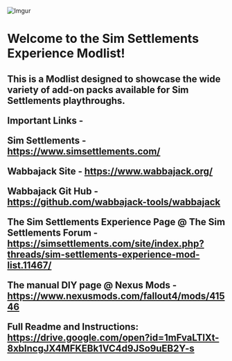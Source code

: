 ![Imgur](https://i.imgur.com/SG2PfmA.png)

<h1>Welcome to the Sim Settlements Experience Modlist! 

<h2>This is a Modlist designed to showcase the wide variety of add-on packs available for Sim Settlements playthroughs.

**Important Links -** 

Sim Settlements - https://www.simsettlements.com/

Wabbajack Site - https://www.wabbajack.org/

Wabbajack Git Hub - https://github.com/wabbajack-tools/wabbajack

The Sim Settlements Experience Page @ The Sim Settlements Forum  - https://simsettlements.com/site/index.php?threads/sim-settlements-experience-mod-list.11467/

The manual DIY page @ Nexus Mods - https://www.nexusmods.com/fallout4/mods/41546


Full Readme and Instructions: https://drive.google.com/open?id=1mFvaLTlXt-8xbIncgJX4MFKEBk1VC4d9JSo9uEB2Y-s
